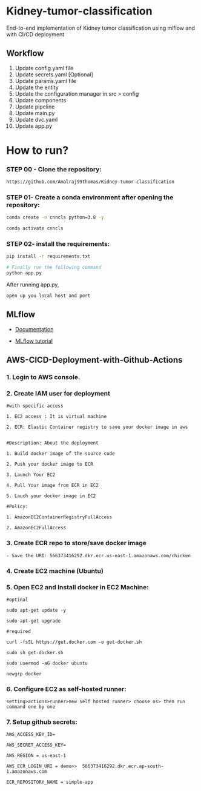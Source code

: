 # Kidney-tumor-classification
End-to-end implementation of Kidney tumor classification using mlflow and with CI/CD deployment

## Workflow

1. Update config.yaml file 
2. Update secrets.yaml [Optional]
3. Update params.yaml file
4. Update the entity
5. Update the configuration manager in src > config
6. Update components
7. Update pipeline 
8. Update main.py
9. Update dvc.yaml
10. Update app.py

# How to run?
### STEP 00 - Clone the repository:

```bash
https://github.com/Amalraj99thomas/Kidney-tumor-classification
```

### STEP 01- Create a conda environment after opening the repository:

```bash
conda create -n cnncls python=3.8 -y
```

```bash
conda activate cnncls
```


### STEP 02- install the requirements:
```bash
pip install -r requirements.txt
```

```bash
# Finally run the following command
python app.py
```

After running app.py,

```bash
open up you local host and port
```






## MLflow

- [Documentation](https://mlflow.org/docs/latest/index.html)

- [MLflow tutorial](https://youtu.be/qdcHHrsXA48?si=bD5vDS60akNphkem)

<!-- ##### cmd
- mlflow ui

### dagshub
[dagshub](https://dagshub.com/)

MLFLOW_TRACKING_URI=https://dagshub.com/Amalraj99thomas/Kidney-tumor-classification.mlflow \
MLFLOW_TRACKING_USERNAME=Amalraj99thomas \
MLFLOW_TRACKING_PASSWORD=5bfa8ad339dd98b950ef2c4081e5faadef33de21 \
python script.py

Run this to export as env variables:

```bash

export MLFLOW_TRACKING_URI=https://dagshub.com/Amalraj99thomas/Kidney-tumor-classification.mlflow

export MLFLOW_TRACKING_USERNAME=Amalraj99thomas

export MLFLOW_TRACKING_PASSWORD=5bfa8ad339dd98b950ef2c4081e5faadef33de21

```


### DVC cmd

1. dvc init
2. dvc repro
3. dvc dag -->


<!-- ## About MLflow & DVC

MLflow

 - Its Production Grade
 - Trace all of your expriements
 - Logging & taging your model


DVC 

 - Its very lite weight for POC only
 - lite weight expriements tracker
 - It can perform Orchestration (Creating Pipelines) -->



## AWS-CICD-Deployment-with-Github-Actions

### 1. Login to AWS console.

### 2. Create IAM user for deployment

	#with specific access

	1. EC2 access : It is virtual machine

	2. ECR: Elastic Container registry to save your docker image in aws


	#Description: About the deployment

	1. Build docker image of the source code

	2. Push your docker image to ECR

	3. Launch Your EC2 

	4. Pull Your image from ECR in EC2

	5. Lauch your docker image in EC2

	#Policy:

	1. AmazonEC2ContainerRegistryFullAccess

	2. AmazonEC2FullAccess

	
### 3. Create ECR repo to store/save docker image
    - Save the URI: 566373416292.dkr.ecr.us-east-1.amazonaws.com/chicken

	
### 4. Create EC2 machine (Ubuntu) 

### 5. Open EC2 and Install docker in EC2 Machine:
	
	
	#optinal

	sudo apt-get update -y

	sudo apt-get upgrade
	
	#required

	curl -fsSL https://get.docker.com -o get-docker.sh

	sudo sh get-docker.sh

	sudo usermod -aG docker ubuntu

	newgrp docker
	
### 6. Configure EC2 as self-hosted runner:
    setting>actions>runner>new self hosted runner> choose os> then run command one by one


### 7. Setup github secrets:

    AWS_ACCESS_KEY_ID=

    AWS_SECRET_ACCESS_KEY=

    AWS_REGION = us-east-1

    AWS_ECR_LOGIN_URI = demo>>  566373416292.dkr.ecr.ap-south-1.amazonaws.com

    ECR_REPOSITORY_NAME = simple-app
